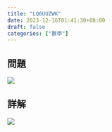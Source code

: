 ```yaml
---
title: "LQ6UUZWK"
date: 2023-12-16T01:41:30+08:00
draft: false
categories: ["數學"]
---
```

<!--more-->

## 問題
<img src="/posts/solution/LQ6UUZWK-q.png">

## 詳解
<img src="/posts/solution/LQ6UUZWK-sol.png">

